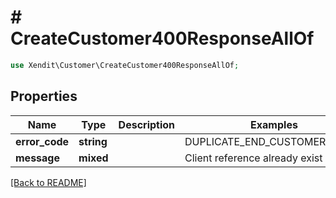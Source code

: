 # # CreateCustomer400ResponseAllOf


```php
use Xendit\Customer\CreateCustomer400ResponseAllOf;
```
## Properties

| Name | Type | Description | Examples | Notes |
| ------------ | ------------- | ------------- | ------------- | -------------|
| **error_code** | **string** |  | DUPLICATE_END_CUSTOMER_ERROR |  [optional] |
| **message** | **mixed** |  | Client reference already exist |  [optional] |


[[Back to README]](../../README.md)
